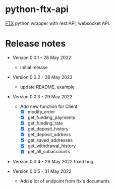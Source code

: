 # python-ftx-api

[FTX](https://ftx.com/referrals#a=121465957) python wrapper with rest API, websocket API.


# Release notes
* Version 0.0.1 - 28 May 2022
    * Initial release

* Version 0.0.2 - 28 May 2022
    * update README, example
* Version 0.0.3 - 29 May 2022
  * Add new function for Client:
    * [x] modify_order
    * [x] get_funding_payments
    * [x] get_funding_rate
    * [x] get_deposit_history
    * [x] get_deposit_address
    * [x] get_saved_addresses
    * [x] get_withdrawal_history
    * [x] get_all_subaccounts
* Version 0.0.4 - 29 May 2022 fixed bug
* Version 0.0.5 - 31 May 2022
  * Add a lot of endpoint from ftx's documents
